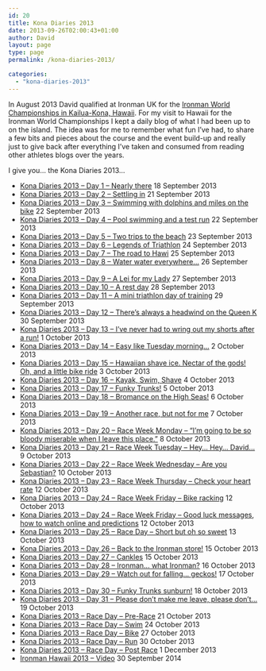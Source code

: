 ```yaml
---
id: 20
title: Kona Diaries 2013
date: 2013-09-26T02:00:43+01:00
author: David
layout: page
type: page
permalink: /kona-diaries-2013/

categories: 
  - "kona-diaries-2013"
---
```

In August 2013 David qualified at Ironman UK for the [Ironman World Championships in Kailua-Kona, Hawaii](http://www.ironman.com/triathlon/events/americas/ironman/world-championship.aspx). For my visit to Hawaii for the Ironman World Championships I kept a daily blog of what I had been up to on the island. The idea was for me to remember what fun I’ve had, to share a few bits and pieces about the course and the event build-up and really just to give back after everything I’ve taken and consumed from reading other athletes blogs over the years. 

I give you... the Kona Diaries 2013...

*   [Kona Diaries 2013 – Day 1 – Nearly there](/2013/09/kona-diaries-2013-day-1-nearly-there/) 18 September 2013
*   [Kona Diaries 2013 – Day 2 – Settling in](/2013/09/kona-diaries-2013-day-2-settling-in/) 21 September 2013
*   [Kona Diaries 2013 – Day 3 – Swimming with dolphins and miles on the bike](/2013/09/kona-diaries-2013-day-3-swimming-with-dolphins-and-miles-on-the-bike/) 22 September 2013
*   [Kona Diaries 2013 – Day 4 – Pool swimming and a test run](/2013/09/kona-diaries-2013-day-4-pool-swimming-and-a-test-run/) 22 September 2013
*   [Kona Diaries 2013 – Day 5 – Two trips to the beach](/2013/09/kona-diaries-2013-day-5-two-trips-to-the-beach/) 23 September 2013
*   [Kona Diaries 2013 – Day 6 – Legends of Triathlon](/2013/09/kona-diaries-2013-day-6-legends-of-triathlon/) 24 September 2013
*   [Kona Diaries 2013 – Day 7 – The road to Hawi](/2013/09/kona-diaries-2013-day-7-the-road-to-hawi/) 25 September 2013
*   [Kona Diaries 2013 – Day 8 – Water water everywhere…](/2013/09/kona-diaries-2013-day-8-water-water-everywhere/) 26 September 2013
*   [Kona Diaries 2013 – Day 9 – A Lei for my Lady](/2013/09/kona-diaries-2013-day-9-a-lei-for-my-lady/) 27 September 2013
*   [Kona Diaries 2013 – Day 10 – A rest day](/2013/09/kona-diaries-2013-day-10-a-rest-day/) 28 September 2013
*   [Kona Diaries 2013 – Day 11 – A mini triathlon day of training](/2013/09/kona-diaries-2013-day-11-a-mini-triathlon-day-of-training/) 29 September 2013
*   [Kona Diaries 2013 – Day 12 – There’s always a headwind on the Queen K](/2013/09/kona-diaries-2013-day-12-theres-always-a-headwind-on-the-queen-k/) 30 September 2013
*   [Kona Diaries 2013 – Day 13 – I’ve never had to wring out my shorts after a run!](/2013/10/kona-diaries-2013-day-13-ive-never-had-to-wring-out-my-shorts-after-a-run/) 1 October 2013
*   [Kona Diaries 2013 – Day 14 – Easy like Tuesday morning…](/2013/10/kona-diaries-2013-day-14-easy-like-tuesday-morning/) 2 October 2013
*   [Kona Diaries 2013 – Day 15 – Hawaiian shave ice. Nectar of the gods! Oh, and a little bike ride](/2013/10/kona-diaries-2013-day-15-hawaiian-shave-ice-nectar-of-the-gods-oh-and-a-little-bike-ride/) 3 October 2013
*   [Kona Diaries 2013 – Day 16 – Kayak, Swim, Shave](/2013/10/kona-diaries-2013-day-16-kayak-swim-shave/) 4 October 2013
*   [Kona Diaries 2013 – Day 17 – Funky Trunks!](/2013/10/kona-diaries-2013-day-17-funky-trunks/) 5 October 2013
*   [Kona Diaries 2013 – Day 18 – Bromance on the High Seas!](/2013/10/kona-diaries-2013-day-18-bromance-on-the-high-seas/) 6 October 2013
*   [Kona Diaries 2013 – Day 19 – Another race, but not for me](/2013/10/kona-diaries-2013-day-19-another-race-but-not-for-me/) 7 October 2013
*   [Kona Diaries 2013 – Day 20 – Race Week Monday – “I’m going to be so bloody miserable when I leave this place.”](/2013/10/kona-diaries-2013-day-20-race-week-monday-i-am-going-to-be-so-bloody-miserable-when-i-leave-this-place/) 8 October 2013
*   [Kona Diaries 2013 – Day 21 – Race Week Tuesday – Hey… Hey… David…](/2013/10/kona-diaries-2013-day-21-race-week-tuesday-hey-hey-david/) 9 October 2013
*   [Kona Diaries 2013 – Day 22 – Race Week Wednesday – Are you Sebastian?](/2013/10/kona-diaries-2013-day-22-race-week-wednesday-are-you-sebastian/) 10 October 2013
*   [Kona Diaries 2013 – Day 23 – Race Week Thursday – Check your heart rate](/2013/10/kona-diaries-2013-day-23-race-week-thursday-check-your-heart-rate/) 12 October 2013
*   [Kona Diaries 2013 – Day 24 – Race Week Friday – Bike racking](/2013/10/kona-diaries-2013-day-24-race-week-friday-bike-racking/) 12 October 2013
*   [Kona Diaries 2013 – Day 24 – Race Week Friday – Good luck messages, how to watch online and predictions](/2013/10/kona-diaries-2013-day-24-race-week-friday-good-luck-messages-how-to-watch-online-and-predictions/) 12 October 2013
*   [Kona Diaries 2013 – Day 25 – Race Day – Short but oh so sweet](/2013/10/kona-diaries-2013-day-25-race-day-short-but-oh-so-sweet/) 13 October 2013
*   [Kona Diaries 2013 – Day 26 – Back to the Ironman store!](/2013/10/kona-diaries-2013-day-26-back-to-the-ironman-store/) 15 October 2013
*   [Kona Diaries 2013 – Day 27 – Cankles](/2013/10/kona-diaries-2013-day-27-cankles/) 15 October 2013
*   [Kona Diaries 2013 – Day 28 – Ironman… what Ironman?](/2013/10/kona-diaries-2013-day-28-ironman-what-ironman/) 16 October 2013
*   [Kona Diaries 2013 – Day 29 – Watch out for falling… geckos!](/2013/10/kona-diaries-2013-day-29-watch-out-for-falling-geckos/) 17 October 2013
*   [Kona Diaries 2013 – Day 30 – Funky Trunks sunburn!](/2013/10/kona-diaries-2013-day-30-funky-trunks-sunburn/) 18 October 2013
*   [Kona Diaries 2013 – Day 31 – Please don’t make me leave, please don’t…](/2013/10/kona-diaries-2013-day-31-please-dont-make-me-leave-please-dont/) 19 October 2013
*   [Kona Diaries 2013 – Race Day – Pre-Race](/2013/10/kona-diaries-2013-race-day-pre-race/) 21 October 2013
*   [Kona Diaries 2013 – Race Day – Swim](/2013/10/kona-diaries-2013-race-day-swim/) 24 October 2013
*   [Kona Diaries 2013 – Race Day – Bike](/2013/10/kona-diaries-2013-race-day-bike/) 27 October 2013
*   [Kona Diaries 2013 – Race Day – Run](/2013/10/kona-diaries-2013-race-day-run/) 30 October 2013
*   [Kona Diaries 2013 – Race Day – Post Race](/2013/12/kona-diaries-2013-race-day-post-race/) 1 December 2013
*   [Ironman Hawaii 2013 – Video](/2014/09/ironman-hawaii-2013-video/) 30 September 2014